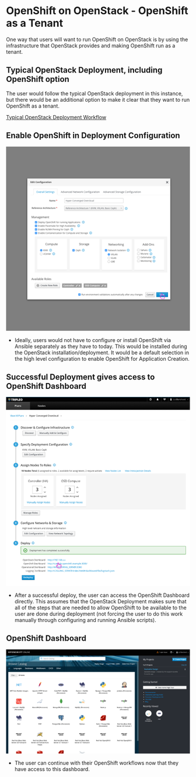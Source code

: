 # OpenShift on OpenStack - OpenShift as a Tenant
One way that users will want to run OpenShift on OpenStack is by using the infrastructure that OpenStack provides and making OpenShift run as a tenant.

## Typical OpenStack Deployment, including OpenShift option
The user would follow the typical OpenStack deployment in this instance, but there would be an additional option to make it clear that they want to run OpenShift as a tenant.

[Typical OpenStack Deployment Workflow](https://lizsurette.github.io/OpenStack-Design/tripleo-ui/1-deployment-workflow-for-edge-technician/)

## Enable OpenShift in Deployment Configuration
![editconfiguration](img/01-Edit_Configuration_Modal.png)
- Ideally, users would not have to configure or install OpenShift via Ansible separately as they have to today. This would be installed during the OpenStack installation/deployment. It would be a default selection in the high level configuration to enable OpenShift for Application Creation.

## Successful Deployment gives access to OpenShift Dashboard
![successfuldeployment](img/02-Successful_Deploy.png)
- After a successful deploy, the user can access the OpenShift Dashboard directly. This assumes that the OpenStack Deployment makes sure that all of the steps that are needed to allow OpenShift to be available to the user are done during deployment (not forcing the user to do this work manually through configuring and running Ansible scripts).

## OpenShift Dashboard
![openshiftdashboard](img/03-OpenShift_Dashboard.png)
- The user can continue with their OpenShift workflows now that they have access to this dashboard.
